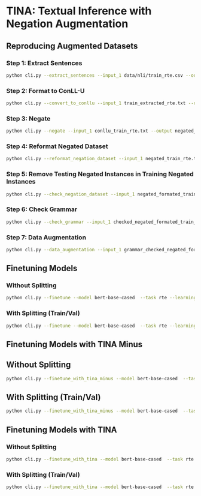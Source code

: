 # TINA: Textual Inference with Negation Augmentation

## Reproducing Augmented Datasets
### Step 1: Extract Sentences
```bash
python cli.py --extract_sentences --input_1 data/nli/train_rte.csv --output extracted_train_rte.txt
```

### Step 2: Format to ConLL-U
```bash
python cli.py --convert_to_conllu --input_1 train_extracted_rte.txt --output conllu_train_rte.txt
```

### Step 3: Negate
```bash
python cli.py --negate --input_1 conllu_train_rte.txt --output negated_train_rte.tsv
```


### Step 4: Reformat Negated Dataset
```bash
python cli.py --reformat_negation_dataset --input_1 negated_train_rte.tsv --input_2 data/nli/train_rte.csv --output negated_formated_train_rte.csv --task rte
```

### Step 5: Remove Testing Negated Instances in Training Negated Instances
```bash
python cli.py --check_negation_dataset --input_1 negated_formated_train_rte.csv --input_2 data/negated_nli/RTE.txt --output checked_negated_formated_train_rte.csv
```


### Step 6: Check Grammar
```bash
python cli.py --check_grammar --input_1 checked_negated_formated_train_rte.csv  --output grammar_checked_negated_formated_train_rte.csv --device cpu
```

### Step 7: Data Augmentation
```bash
python cli.py --data_augmentation --input_1 grammar_checked_negated_formated_train_rte.csv --output train_rte_negation_augmented.csv --task rte
```

## Finetuning Models

### Without Splitting 
```bash
python cli.py --finetune --model bert-base-cased  --task rte --learning_rate 1e-4 --epochs 10 --weight_decay 0 --batch_size 8  --runs 2 --device cpu
```

### With Splitting (Train/Val)
```bash
python cli.py --finetune --model bert-base-cased  --task rte --learning_rate 1e-4 --epochs 10 --weight_decay 0 --batch_size 8  --runs 2 --device cpu --split
```

## Finetuning Models with TINA Minus

## Without Splitting 
```bash
python cli.py --finetune_with_tina_minus --model bert-base-cased  --task rte --learning_rate 1e-4 --epochs 10 --weight_decay 0 --batch_size 8  --runs 2 --device cpu
```

## With Splitting (Train/Val)
```bash
python cli.py --finetune_with_tina_minus --model bert-base-cased  --task rte --learning_rate 1e-4 --epochs 10 --weight_decay 0 --batch_size 8 --runs 2 --device cpu --split
```

## Finetuning Models with TINA

### Without Splitting 
```bash
python cli.py --finetune_with_tina --model bert-base-cased  --task rte --learning_rate 1e-4 --epochs 10 --weight_decay 0 --batch_size 8 --runs 2 --device cpu
```

### With Splitting (Train/Val)
```bash
python cli.py --finetune_with_tina --model bert-base-cased  --task rte --learning_rate 1e-4 --epochs 10 --weight_decay 0 --batch_size 8 --runs 2 --device cpu --split
```

